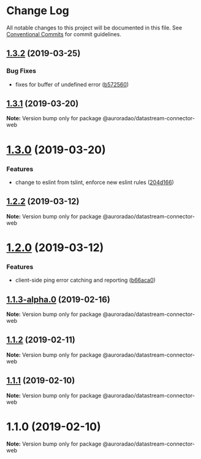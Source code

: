 # Change Log

All notable changes to this project will be documented in this file.
See [Conventional Commits](https://conventionalcommits.org) for commit guidelines.

## [1.3.2](https://github.com/AuroraDAO/datastream-client-js/compare/v1.3.1...v1.3.2) (2019-03-25)


### Bug Fixes

* fixes for buffer of undefined error ([b572560](https://github.com/AuroraDAO/datastream-client-js/commit/b572560))





## [1.3.1](https://github.com/AuroraDAO/datastream-client-js/compare/v1.3.0...v1.3.1) (2019-03-20)

**Note:** Version bump only for package @auroradao/datastream-connector-web





# [1.3.0](https://github.com/AuroraDAO/datastream-client-js/compare/v1.2.2...v1.3.0) (2019-03-20)


### Features

* change to eslint from tslint, enforce new eslint rules ([204d166](https://github.com/AuroraDAO/datastream-client-js/commit/204d166))





## [1.2.2](https://github.com/AuroraDAO/datastream-client-js/compare/v1.2.1...v1.2.2) (2019-03-12)

**Note:** Version bump only for package @auroradao/datastream-connector-web

# [1.2.0](https://github.com/AuroraDAO/datastream-client-js/compare/v1.1.3...v1.2.0) (2019-03-12)

### Features

- client-side ping error catching and reporting ([b66aca0](https://github.com/AuroraDAO/datastream-client-js/commit/b66aca0))

## [1.1.3-alpha.0](https://github.com/AuroraDAO/datastream-client-js/compare/v1.1.2...v1.1.3-alpha.0) (2019-02-16)

**Note:** Version bump only for package @auroradao/datastream-connector-web

## [1.1.2](https://github.com/AuroraDAO/datastream-client-js/compare/v1.1.1...v1.1.2) (2019-02-11)

**Note:** Version bump only for package @auroradao/datastream-connector-web

## [1.1.1](https://github.com/AuroraDAO/datastream-client-js/compare/v1.1.0...v1.1.1) (2019-02-10)

**Note:** Version bump only for package @auroradao/datastream-connector-web

# 1.1.0 (2019-02-10)

**Note:** Version bump only for package @auroradao/datastream-connector-web
